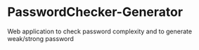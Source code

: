 # PasswordChecker-Generator
Web application to check password complexity and to generate weak/strong password
